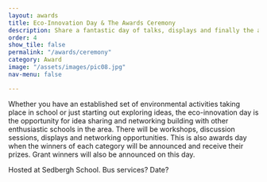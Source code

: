 ```yaml
---
layout: awards
title: Eco-Innovation Day & The Awards Ceremony
description: Share a fantastic day of talks, displays and finally the award giving.
order: 4
show_tile: false
permalink: "/awards/ceremony"
category: Award
image: "/assets/images/pic08.jpg"
nav-menu: false

---
```

Whether you have an established set of environmental activities taking place in school or just starting out exploring ideas, the eco-innovation day is the opportunity for idea sharing and networking building with other enthusiastic schools in the area. There will be workshops, discussion sessions, displays and networking opportunities. This is also awards day when the winners of each category will be announced and receive their prizes. Grant winners will also be announced on this day.

Hosted at Sedbergh School.
Bus services?
Date?